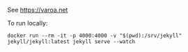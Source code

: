 See https://varoa.net

To run locally:

    docker run --rm -it -p 4000:4000 -v "$(pwd):/srv/jekyll" jekyll/jekyll:latest jekyll serve --watch
